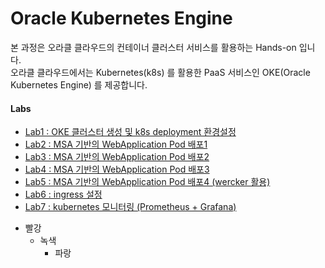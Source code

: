 # Oracle Kubernetes Engine
본 과정은 오라클 클라우드의 컨테이너 클러스터 서비스를 활용하는 Hands-on 입니다.  
오라클 클라우드에서는 Kubernetes(k8s) 를 활용한 PaaS 서비스인 OKE(Oracle Kubernetes Engine) 를 제공합니다.  
  
  
#### Labs
* [Lab1 : OKE 클러스터 생성 및 k8s deployment 환경설정](/HandsOnLab100.md)  
* [Lab2 : MSA 기반의 WebApplication Pod 배포1](/HandsOnLab200.md)  
* [Lab3 : MSA 기반의 WebApplication Pod 배포2](/HandsOnLab300.md)  
* [Lab4 : MSA 기반의 WebApplication Pod 배포3](/HandsOnLab400.md)  
* [Lab5 : MSA 기반의 WebApplication Pod 배포4 (wercker 활용)](/HandsOnLab500.md)  
* [Lab6 : ingress 설정](/HandsOnLab600.md)  
* [Lab7 : kubernetes 모니터링 (Prometheus + Grafana)](/HandsOnLab700.md)  
<!-- + [실습8 : kubernetes 모니터링 (EFK)](/HandsOnLab800.md)  
+ [실습9 : istio](/HandsOnLab900.md) -->

* 빨강
  * 녹색
    * 파랑
